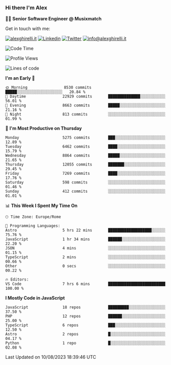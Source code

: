 ### Hi there I'm Alex

👨‍💻 __Senior Software Engineer @ Musixmatch__

Get in touch with me:

[![alexghirelli.it](https://img.shields.io/static/v1?label=alexghirelli.it&message=%20&color=red&logo=&style=flat-square&logoColor=white)](https://www.alexghirelli.it/)
[![Linkedin](https://img.shields.io/static/v1?label=Linkedin&message=%20&color=blue&logo=Linkedin&style=flat-square&logoColor=white)](https://linkedin.com/in/alexghirelli)
[![Twitter](https://img.shields.io/static/v1?label=Twitter&message=%20&color=blue&logo=Twitter&style=flat-square&logoColor=white)](https://twitter.com/alexGhirelli)
[![info@alexghirelli.it](https://img.shields.io/static/v1?label=info@alexghirelli.it&message=%20&color=red&logo=gmail&style=flat-square&logoColor=white)](mailto:info@alexghirelli.it)

<!--START_SECTION:waka-->
![Code Time](http://img.shields.io/badge/Code%20Time-7%2C526%20hrs%2027%20mins-blue)

![Profile Views](http://img.shields.io/badge/Profile%20Views-0-blue)

![Lines of code](https://img.shields.io/badge/From%20Hello%20World%20I%27ve%20Written-103.7%20million%20lines%20of%20code-blue)

**I'm an Early 🐤** 

```text
🌞 Morning                8530 commits        █████░░░░░░░░░░░░░░░░░░░░   20.84 % 
🌆 Daytime                22929 commits       ██████████████░░░░░░░░░░░   56.01 % 
🌃 Evening                8663 commits        █████░░░░░░░░░░░░░░░░░░░░   21.16 % 
🌙 Night                  813 commits         ░░░░░░░░░░░░░░░░░░░░░░░░░   01.99 % 
```
📅 **I'm Most Productive on Thursday** 

```text
Monday                   5275 commits        ███░░░░░░░░░░░░░░░░░░░░░░   12.89 % 
Tuesday                  6462 commits        ████░░░░░░░░░░░░░░░░░░░░░   15.79 % 
Wednesday                8864 commits        █████░░░░░░░░░░░░░░░░░░░░   21.65 % 
Thursday                 12055 commits       ███████░░░░░░░░░░░░░░░░░░   29.45 % 
Friday                   7269 commits        ████░░░░░░░░░░░░░░░░░░░░░   17.76 % 
Saturday                 598 commits         ░░░░░░░░░░░░░░░░░░░░░░░░░   01.46 % 
Sunday                   412 commits         ░░░░░░░░░░░░░░░░░░░░░░░░░   01.01 % 
```


📊 **This Week I Spent My Time On** 

```text
🕑︎ Time Zone: Europe/Rome

💬 Programming Languages: 
Astro                    5 hrs 22 mins       ███████████████████░░░░░░   75.76 % 
JavaScript               1 hr 34 mins        ██████░░░░░░░░░░░░░░░░░░░   22.20 % 
JSON                     4 mins              ░░░░░░░░░░░░░░░░░░░░░░░░░   01.15 % 
TypeScript               2 mins              ░░░░░░░░░░░░░░░░░░░░░░░░░   00.66 % 
Other                    0 secs              ░░░░░░░░░░░░░░░░░░░░░░░░░   00.22 % 

🔥 Editors: 
VS Code                  7 hrs 6 mins        █████████████████████████   100.00 % 
```

**I Mostly Code in JavaScript** 

```text
JavaScript               18 repos            █████████░░░░░░░░░░░░░░░░   37.50 % 
PHP                      12 repos            ██████░░░░░░░░░░░░░░░░░░░   25.00 % 
TypeScript               6 repos             ███░░░░░░░░░░░░░░░░░░░░░░   12.50 % 
Astro                    2 repos             █░░░░░░░░░░░░░░░░░░░░░░░░   04.17 % 
Python                   1 repo              █░░░░░░░░░░░░░░░░░░░░░░░░   02.08 % 
```




 Last Updated on 10/08/2023 18:39:46 UTC
<!--END_SECTION:waka-->
